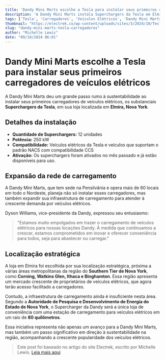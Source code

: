 ```yaml
---
title: 'Dandy Mini Marts escolhe a Tesla para instalar seus primeiros carregadores de veículos elétricos'
description: 'A Dandy Mini Marts instala Superchargers da Tesla em Elmira, Nova York, e planeja expandir sua infraestrutura de carregamento de veículos elétricos'
tags: ['Tesla', 'Carregadores', 'Veículos Elétricos', 'Dandy Mini Marts']
thumbnail: "https://electrek.co/wp-content/uploads/sites/3/2024/10/Tesla-supercharger-Elmira-NY.jpg?quality=82&strip=all&w=1600"
slug: "dandy-mini-marts-tesla-carregadores"
author: "Michelle Lewis"
date: "09/10/2024 06:01"
---
```


# Dandy Mini Marts escolhe a Tesla para instalar seus primeiros carregadores de veículos elétricos

A Dandy Mini Marts deu um grande passo rumo à sustentabilidade ao instalar seus primeiros carregadores de veículos elétricos, os substanciais **Superchargers da Tesla**, em sua loja localizada em **Elmira, Nova York**.

## Detalhes da instalação
- **Quantidade de Superchargers:** 12 unidades
- **Potência:** 250 kW
- **Compatibilidade:** Veículos elétricos da Tesla e veículos que suportam o padrão NACS com compatibilidade CCS
- **Ativação:** Os superchargers foram ativados no mês passado e já estão disponíveis para uso.

## Expansão da rede de carregamento
A Dandy Mini Marts, que tem sede na Pensilvânia e opera mais de 60 locais em todo o Nordeste, planeja não só instalar esses carregadores, mas também expandir sua infraestrutura de carregamento para atender à crescente demanda por veículos elétricos.

Dyson Williams, vice-presidente da Dandy, expressou seu entusiasmo:
> "Estamos muito empolgados em trazer o carregamento de veículos elétricos para nossas locações Dandy. À medida que continuamos a crescer, estamos comprometidos em inovar e oferecer conveniência para todos, seja para abastecer ou carregar."

## Localização estratégica
A loja em Elmira foi escolhida por sua localização estratégica, próxima a várias áreas metropolitanas da região do **Southern Tier de Nova York**, como **Corning, Watkins Glen, Ithaca e Binghamton**. Essa região apresenta um mercado crescente de proprietários de veículos elétricos, que agora terão acesso facilitado a carregadores.

Contudo, a infraestrutura de carregamento ainda é insuficiente nesta área. Segundo a **Autoridade de Pesquisa e Desenvolvimento de Energia do Estado de Nova York**, o Supercharger da Dandy será a única loja de conveniência com uma estação de carregamento para veículos elétricos em um raio de **80 quilômetros**.

Essa iniciativa representa não apenas um avanço para a Dandy Mini Marts, mas também um passo significativo em direção à sustentabilidade na região, acompanhando a crescente popularidade dos veículos elétricos.  

> Este post foi baseado no artigo do site Electrek, escrito por Michelle Lewis. [Leia mais aqui](https://electrek.co/2024/10/08/dandy-mini-marts-chooses-tesla-to-install-its-first-ev-chargers/)